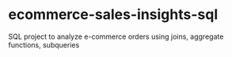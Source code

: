# ecommerce-sales-insights-sql
SQL project to analyze e-commerce orders using joins, aggregate functions, subqueries
